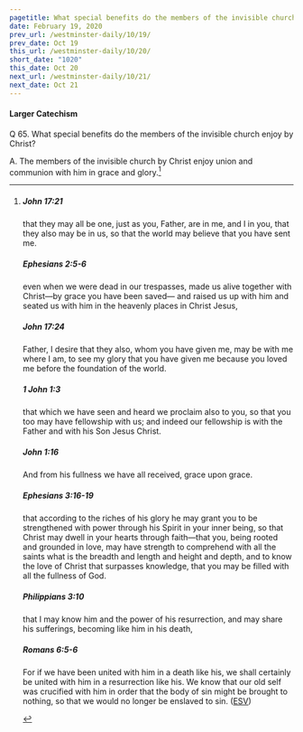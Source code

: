 ```yaml
---
pagetitle: What special benefits do the members of the invisible church enjoy by Christ?
date: February 19, 2020
prev_url: /westminster-daily/10/19/
prev_date: Oct 19
this_url: /westminster-daily/10/20/
short_date: "1020"
this_date: Oct 20
next_url: /westminster-daily/10/21/
next_date: Oct 21
---
```


#### Larger Catechism

<span class="q">Q 65.</span> What special benefits do the members of the invisible church enjoy by Christ?

<span class="q">A.</span> The members of the invisible church by Christ enjoy union and communion with him in grace and glory.[^fnref:wlc1]


[^fnref:wlc1]: <div class="esv"><h5>John 17:21</h5> <div class="esv-text"><p id="p43017021.01-1"><span class="woc">that they may all be one, just as you, Father, are in me, and I in you, that they also may be in us, so that the world may believe that you have sent me.</span></p> </div><h5>Ephesians 2:5-6</h5> <div class="esv-text"><p id="p49002005.01-2">even when we were dead in our trespasses, made us alive together with Christ&#8212;by grace you have been saved&#8212; and raised us up with him and seated us with him in the heavenly places in Christ Jesus,</p> </div><h5>John 17:24</h5> <div class="esv-text"><p id="p43017024.01-3"><span class="woc">Father, I desire that they also, whom you have given me, may be with me where I am, to see my glory that you have given me because you loved me before the foundation of the world.</span></p> </div><h5>1 John 1:3</h5> <div class="esv-text"><p id="p62001003.01-4">that which we have seen and heard we proclaim also to you, so that you too may have fellowship with us; and indeed our fellowship is with the Father and with his Son Jesus Christ.</p> </div><h5>John 1:16</h5> <div class="esv-text"><p id="p43001016.01-5">And from his fullness we have all received, grace upon grace.</p> </div><h5>Ephesians 3:16-19</h5> <div class="esv-text"><p id="p49003016.01-6">that according to the riches of his glory he may grant you to be strengthened with power through his Spirit in your inner being, so that Christ may dwell in your hearts through faith&#8212;that you, being rooted and grounded in love, may have strength to comprehend with all the saints what is the breadth and length and height and depth, and to know the love of Christ that surpasses knowledge, that you may be filled with all the fullness of God.</p> </div><h5>Philippians 3:10</h5> <div class="esv-text"><p id="p50003010.01-7">that I may know him and the power of his resurrection, and may share his sufferings, becoming like him in his death,</p> </div><h5>Romans 6:5-6</h5> <div class="esv-text"><p id="p45006005.01-8">For if we have been united with him in a death like his, we shall certainly be united with him in a resurrection like his. We know that our old self was crucified with him in order that the body of sin might be brought to nothing, so that we would no longer be enslaved to sin.  (<a href="http://www.esv.org" class="copyright">ESV</a>)</p> </div> </div>

